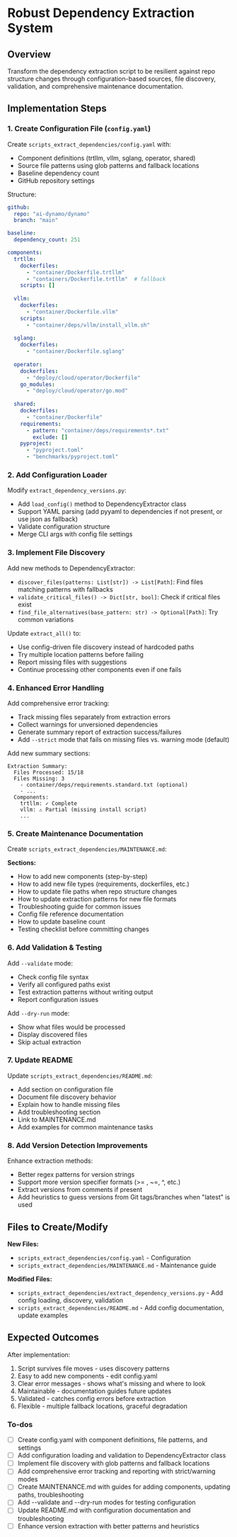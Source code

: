 <!-- bdcc8fc1-5a9f-4b9b-a057-5e06b697beac 0568a9a9-d98d-469d-ace5-dd2c44b3f5c5 -->
# Robust Dependency Extraction System

## Overview

Transform the dependency extraction script to be resilient against repo structure changes through configuration-based sources, file discovery, validation, and comprehensive maintenance documentation.

## Implementation Steps

### 1. Create Configuration File (`config.yaml`)

Create `scripts_extract_dependencies/config.yaml` with:

- Component definitions (trtllm, vllm, sglang, operator, shared)
- Source file patterns using glob patterns and fallback locations
- Baseline dependency count
- GitHub repository settings

Structure:

```yaml
github:
  repo: "ai-dynamo/dynamo"
  branch: "main"

baseline:
  dependency_count: 251

components:
  trtllm:
    dockerfiles:
      - "container/Dockerfile.trtllm"
      - "containers/Dockerfile.trtllm"  # fallback
    scripts: []
  
  vllm:
    dockerfiles:
      - "container/Dockerfile.vllm"
    scripts:
      - "container/deps/vllm/install_vllm.sh"
  
  sglang:
    dockerfiles:
      - "container/Dockerfile.sglang"
  
  operator:
    dockerfiles:
      - "deploy/cloud/operator/Dockerfile"
    go_modules:
      - "deploy/cloud/operator/go.mod"
  
  shared:
    dockerfiles:
      - "container/Dockerfile"
    requirements:
      - pattern: "container/deps/requirements*.txt"
        exclude: []
    pyproject:
      - "pyproject.toml"
      - "benchmarks/pyproject.toml"
```

### 2. Add Configuration Loader

Modify `extract_dependency_versions.py`:

- Add `load_config()` method to DependencyExtractor class
- Support YAML parsing (add pyyaml to dependencies if not present, or use json as fallback)
- Validate configuration structure
- Merge CLI args with config file settings

### 3. Implement File Discovery

Add new methods to DependencyExtractor:

- `discover_files(patterns: List[str]) -> List[Path]`: Find files matching patterns with fallbacks
- `validate_critical_files() -> Dict[str, bool]`: Check if critical files exist
- `find_file_alternatives(base_pattern: str) -> Optional[Path]`: Try common variations

Update `extract_all()` to:

- Use config-driven file discovery instead of hardcoded paths
- Try multiple location patterns before failing
- Report missing files with suggestions
- Continue processing other components even if one fails

### 4. Enhanced Error Handling

Add comprehensive error tracking:

- Track missing files separately from extraction errors
- Collect warnings for unversioned dependencies
- Generate summary report of extraction success/failures
- Add `--strict` mode that fails on missing files vs. warning mode (default)

Add new summary sections:

```
Extraction Summary:
  Files Processed: 15/18
  Files Missing: 3
    - container/deps/requirements.standard.txt (optional)
    - ...
  Components:
    trtllm: ✓ Complete
    vllm: ⚠ Partial (missing install script)
    ...
```

### 5. Create Maintenance Documentation

Create `scripts_extract_dependencies/MAINTENANCE.md`:

**Sections:**

- How to add new components (step-by-step)
- How to add new file types (requirements, dockerfiles, etc.)
- How to update file paths when repo structure changes
- How to update extraction patterns for new file formats
- Troubleshooting guide for common issues
- Config file reference documentation
- How to update baseline count
- Testing checklist before committing changes

### 6. Add Validation & Testing

Add `--validate` mode:

- Check config file syntax
- Verify all configured paths exist
- Test extraction patterns without writing output
- Report configuration issues

Add `--dry-run` mode:

- Show what files would be processed
- Display discovered files
- Skip actual extraction

### 7. Update README

Update `scripts_extract_dependencies/README.md`:

- Add section on configuration file
- Document file discovery behavior
- Explain how to handle missing files
- Add troubleshooting section
- Link to MAINTENANCE.md
- Add examples for common maintenance tasks

### 8. Add Version Detection Improvements

Enhance extraction methods:

- Better regex patterns for version strings
- Support more version specifier formats (>= , ~=, ^, etc.)
- Extract versions from comments if present
- Add heuristics to guess versions from Git tags/branches when "latest" is used

## Files to Create/Modify

**New Files:**

- `scripts_extract_dependencies/config.yaml` - Configuration
- `scripts_extract_dependencies/MAINTENANCE.md` - Maintenance guide

**Modified Files:**

- `scripts_extract_dependencies/extract_dependency_versions.py` - Add config loading, discovery, validation
- `scripts_extract_dependencies/README.md` - Add config documentation, update examples

## Expected Outcomes

After implementation:

1. Script survives file moves - uses discovery patterns
2. Easy to add new components - edit config.yaml
3. Clear error messages - shows what's missing and where to look
4. Maintainable - documentation guides future updates
5. Validated - catches config errors before extraction
6. Flexible - multiple fallback locations, graceful degradation

### To-dos

- [ ] Create config.yaml with component definitions, file patterns, and settings
- [ ] Add configuration loading and validation to DependencyExtractor class
- [ ] Implement file discovery with glob patterns and fallback locations
- [ ] Add comprehensive error tracking and reporting with strict/warning modes
- [ ] Create MAINTENANCE.md with guides for adding components, updating paths, troubleshooting
- [ ] Add --validate and --dry-run modes for testing configuration
- [ ] Update README.md with configuration documentation and troubleshooting
- [ ] Enhance version extraction with better patterns and heuristics